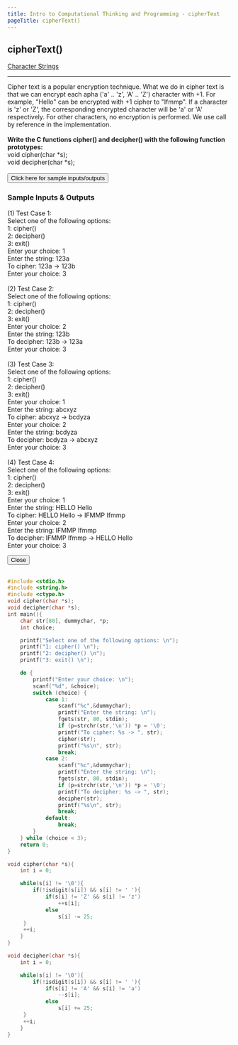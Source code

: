 ```yaml
---
title: Intro to Computational Thinking and Programming - cipherText
pageTitle: cipherText()
---
```


## cipherText()

<span class="tags"><a href="#">Character Strings</a></span>

<hr>

Cipher text is a popular encryption technique. What we do in cipher text is that we can encrypt each apha <span class="functions">('a' .. 'z', 'A' .. 'Z')</span> character with +1. For example, <span class="functions">"Hello"</span> can be encrypted with +1 cipher to <span class="functions">"Ifmmp"</span>. If a character is <span class="functions">'z'</span> or <span class="functions">'Z'</span>, the corresponding encrypted character will be <span class="functions">'a'</span> or <span class="functions">'A'</span> respectively. For other characters, no encryption is performed. We use call by reference in the implementation. 
<br><br>
<strong>Write the C functions <span class="functions">cipher()</span> and <span class="functions">decipher()</span> with the following function prototypes:</strong>
<br>
<span class="functions">void cipher(char *s);</span><br>
<span class="functions">void decipher(char *s);</span>
<br><br>
<button id="openModalBtn">Click here for sample inputs/outputs</button>
<div class="modal-wrapper" id="modal">
	<div class="modal">
		<div class="modal-header">
			<h3>Sample Inputs & Outputs</h3>
		</div>
		<div class="modal-body">
			<p class="functions">
			<bold>(1) Test Case 1:</bold><br>
            Select one of the following options:<br>
            1: cipher()<br>
            2: decipher()<br>
            3: exit()<br>
            Enter your choice: 1<br>
            Enter the string: 123a<br>
            To cipher: 123a -> 123b<br>
            Enter your choice: 3<br>
            <br>
            <bold>(2) Test Case 2:</bold><br>
            Select one of the following options:<br>
            1: cipher()<br>
            2: decipher()<br>
            3: exit()<br>
            Enter your choice: 2<br>
            Enter the string: 123b<br>
            To decipher: 123b -> 123a<br>
            Enter your choice: 3<br>
            <br>
            <bold>(3) Test Case 3:</bold><br>
            Select one of the following options:<br>
            1: cipher()<br>
            2: decipher()<br>
            3: exit()<br>
            Enter your choice: 1<br>
            Enter the string: abcxyz<br>
            To cipher: abcxyz -> bcdyza<br>
            Enter your choice: 2<br>
            Enter the string: bcdyza<br>
            To decipher: bcdyza -> abcxyz<br>
            Enter your choice: 3<br>
            <br>
            <bold>(4) Test Case 4:</bold><br>
            Select one of the following options:<br>
            1: cipher()<br>
            2: decipher()<br>
            3: exit()<br>
            Enter your choice: 1<br>
            Enter the string: HELLO Hello<br>
            To cipher: HELLO Hello -> IFMMP Ifmmp<br>
            Enter your choice: 2<br>
            Enter the string: IFMMP Ifmmp<br>
            To decipher: IFMMP Ifmmp -> HELLO Hello<br>
            Enter your choice: 3
			</p>
		</div>
		<div class="modal-footer">
			<button id="closeModalBtn">Close</button>
		</div>
	</div>
</div>
<br>

```c
#include <stdio.h>
#include <string.h>
#include <ctype.h>
void cipher(char *s);
void decipher(char *s);
int main(){
    char str[80], dummychar, *p;
    int choice;

    printf("Select one of the following options: \n");
    printf("1: cipher() \n");
    printf("2: decipher() \n");
    printf("3: exit() \n");

    do {
        printf("Enter your choice: \n");
        scanf("%d", &choice);
        switch (choice) {
            case 1:
                scanf("%c",&dummychar);
                printf("Enter the string: \n");
                fgets(str, 80, stdin);
                if (p=strchr(str,'\n')) *p = '\0';
                printf("To cipher: %s -> ", str);
                cipher(str);
                printf("%s\n", str);
                break;
            case 2:
                scanf("%c",&dummychar);
                printf("Enter the string: \n");
                fgets(str, 80, stdin);
                if (p=strchr(str,'\n')) *p = '\0';
                printf("To decipher: %s -> ", str);
                decipher(str);
                printf("%s\n", str);
                break;
            default:
                break;
        }
    } while (choice < 3);
    return 0;
}

void cipher(char *s){
    int i = 0;

    while(s[i] != '\0'){
        if(!isdigit(s[i]) && s[i] != ' '){
            if(s[i] != 'Z' && s[i] != 'z')
                ++s[i];
            else
                s[i] -= 25;
     }
     ++i;
    }    
}

void decipher(char *s){
    int i = 0;

    while(s[i] != '\0'){
        if(!isdigit(s[i]) && s[i] != ' '){
            if(s[i] != 'A' && s[i] != 'a')
                --s[i];
            else
                s[i] += 25;
     }
     ++i;
    }   
}

```